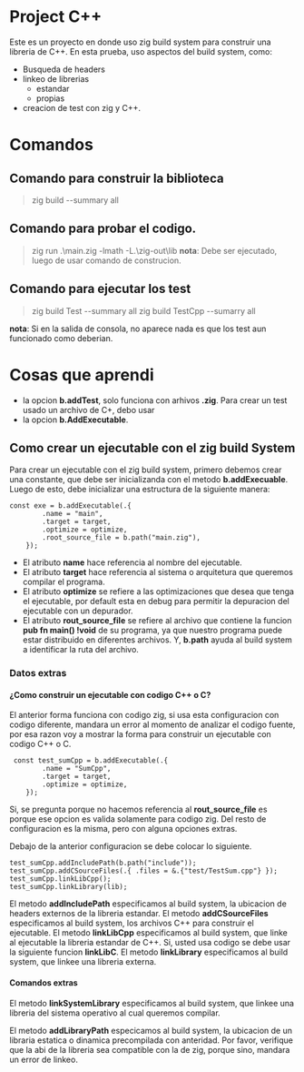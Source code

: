 
# Project C++

Este es un proyecto en donde uso zig build system para construir una libreria de C++. 
En esta prueba, uso aspectos del build system, como:

- Busqueda de headers
- linkeo de librerias
    - estandar
    - propias
- creacion de test con zig y C++.

# Comandos

## Comando para construir la biblioteca
> zig build --summary all

## Comando para probar el codigo.
> zig run .\main.zig -lmath -L.\zig-out\lib
__nota__: Debe ser ejecutado, luego de usar comando de construcion.

## Comando para ejecutar los test
> zig build Test --summary all
> zig build TestCpp --sumarry all

__nota__: Si en la salida de consola, no aparece nada es que los test aun funcionado como deberian.

# Cosas que aprendi

- la opcion __b.addTest__, solo funciona con arhivos __.zig__. Para crear un test usado un archivo de C+, debo usar
- la opcion __b.AddExecutable__.


## Como crear un ejecutable con el zig build System

Para crear un ejecutable con el zig build system, primero debemos crear una constante,
que debe ser inicializanda con el metodo __b.addExecuable__. Luego de esto, debe
inicializar una estructura de la siguiente manera:


```zig
const exe = b.addExecutable(.{
        .name = "main",
        .target = target,
        .optimize = optimize,
        .root_source_file = b.path("main.zig"),
    });
```

- El atributo __name__ hace referencia al nombre del ejecutable.
- El atributo __target__ hace referencia al sistema o arquitetura que queremos compilar el programa.
- El atributo __optimize__ se refiere a las optimizaciones que desea que tenga el ejecutable, por default
esta en debug para permitir la depuracion del ejecutable con un depurador.
- El atributo __rout_source_file__ se refiere al archivo que contiene la funcion __pub fn main() !void__ de su
programa, ya que nuestro programa puede estar distribuido en diferentes archivos. Y, __b.path__ ayuda al
build system a identificar la ruta del archivo.

### Datos extras

#### ¿Como construir un ejecutable con codigo C++ o C?

El anterior forma funciona con codigo zig, si usa esta configuracion con codigo diferente,
mandara un error al momento de analizar el codigo fuente, por esa razon voy a mostrar la forma 
para construir un ejecutable con codigo C++ o C.

```zig
 const test_sumCpp = b.addExecutable(.{
        .name = "SumCpp",
        .target = target,
        .optimize = optimize,
    });
```

Si, se pregunta porque no hacemos referencia al __rout_source_file__ es porque ese opcion es valida
solamente para codigo zig. Del resto de configuracion es la misma, pero con alguna opciones extras.

Debajo de la anterior configuracion se debe colocar lo siguiente.

```zig
test_sumCpp.addIncludePath(b.path("include"));
test_sumCpp.addCSourceFiles(.{ .files = &.{"test/TestSum.cpp"} });
test_sumCpp.linkLibCpp();
test_sumCpp.linkLibrary(lib);
```

El metodo __addIncludePath__ especificamos al build system, la ubicacion de headers externos de 
la libreria estandar.
El metodo __addCSourceFiles__ especificamos al build system, los archivos C++ para construir el ejecutable.
El metodo __linkLibCpp__ especificamos al build system, que linke al ejecutable la libreria estandar de C++.
Si, usted usa codigo se debe usar la siguiente funcion __linkLibC__.
El metodo __linkLibrary__ especificamos al build system, que linkee una libreria externa.

#### Comandos extras

El metodo __linkSystemLibrary__ especificamos al build system, que linkee una libreria del sistema operativo
al cual queremos compilar.

El metodo __addLibraryPath__ especicamos al build system, la ubicacion de un libraria estatica o dinamica
precompilada con anteridad. Por favor, verifique que la abi de la libreria sea compatible con la de zig,
porque sino, mandara un error de linkeo.





